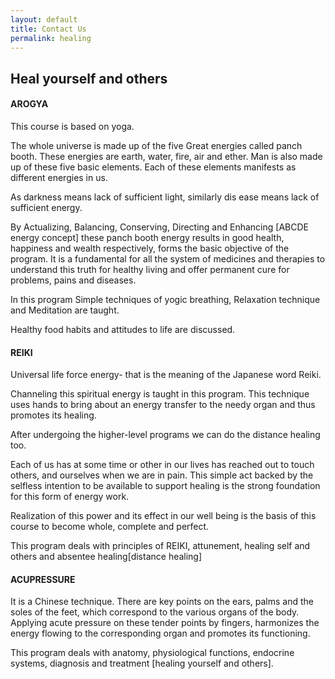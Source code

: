 ```yaml
---
layout: default
title: Contact Us
permalink: healing
---
```


<div class="healing base_content_margin">

  <h2 class="section-heading">Heal yourself and others</h2>

  <h4>AROGYA</h4>

  <p>This course is based on <span class="bold">yoga</span>.</p>

  <p>The whole universe is made up of the five Great energies called panch booth. These energies are <span class="bold">earth, water, fire,
    air and ether</span>. Man is also made up of these five basic elements. Each of these elements manifests as
    different
    energies in us.</p>

  <p>As darkness means lack of sufficient light, similarly dis ease means lack of sufficient energy.</p>

  <p>By <span class="bold">A</span>ctualizing, <span class="bold">B</span>alancing, <span class="bold">C</span>onserving,
    <span class="bold">D</span>irecting and <span class="bold">E</span>nhancing
    <span class="bold">[ABCDE energy concept]</span> these panch booth energy
    results in good health, happiness and wealth respectively, forms the basic objective of the program. It is a
    fundamental for all the system of medicines and therapies to understand this truth for healthy living and offer
    permanent cure for problems, pains and diseases.</p>

  <p>In this program <span class="bold">Simple techniques of yogic breathing, Relaxation technique and Meditation</span>
    are taught.</p>

  <p><span class="bold">Healthy food habits and attitudes to life</span> are discussed.</p>

  <h4>REIKI</h4>

  <p><span class="bold">Universal life force energy</span>- that is the meaning of the
    <span class="bold">Japanese</span> word <span class="bold">Reiki</span>.</p>

  <p>Channeling this spiritual energy is taught in this program. This technique uses hands to bring about an
    <span class="bold">energy transfer </span>
    to the needy organ and thus promotes its healing.</p>

  <p>After undergoing the higher-level programs we can do the <span class="bold">distance healing</span> too.</p>

  <p>Each of us has at some time or other in our lives has reached out to touch others, and ourselves when we are in
    pain. This simple act backed by the selfless intention to be available to support healing is the strong foundation
    for this form of energy work.</p>

  <p> Realization of this power and its effect in our well being is the basis of this course to become whole, complete
    and perfect.</p>

  <p>This program deals
    <span class="bold">with principles of REIKI, attunement, healing self and others and absentee healing[distance healing]</span>
  </p>

  <h4>ACUPRESSURE</h4>

  <p>It is a <span class="bold">Chinese technique</span>. There are key points on the ears, palms and the soles of the feet, which correspond to
    the various organs of the body. Applying acute pressure on these tender points by fingers, harmonizes the energy
    flowing to the corresponding organ and promotes its functioning.</p>

  <p>This program deals with <span class="bold">anatomy, physiological functions, endocrine systems, diagnosis and treatment [healing yourself and others]</span>.</p>
</div>